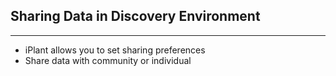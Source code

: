 ## Sharing Data in Discovery Environment

----

  - iPlant allows you to set sharing preferences
  - Share data with community or individual


